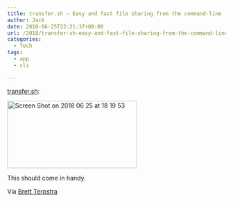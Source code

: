 ```yaml
---
title: transfer.sh – Easy and fast file sharing from the command-line
author: Jack
date: 2018-06-25T22:21:37+00:00
url: /2018/transfer-sh-easy-and-fast-file-sharing-from-the-command-line/
categories:
  - Tech
tags:
  - app
  - cli

---
```

[transfer.sh][1]:

<img src="/img/2018/06/Screen-Shot-on-2018-06-25-at-181953.png" alt="Screen Shot on 2018 06 25 at 18 19 53" title="Screen Shot on 2018-06-25 at 18:19:53.png" border="0" width="299" height="155" />

This should come in handy.

Via [Brett Terpstra][2]

 [1]: https://transfer.sh/
 [2]: http://brettterpstra.com